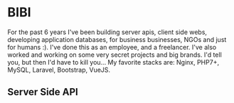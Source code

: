 # BIBI

For the past 6 years I've been building server apis,
client side webs, developing application databases, for business
businesses, NGOs and just for humans :). I've done this as an employee,
and a freelancer. I've also worked and working on some very secret projects and big brands.
I'd tell you, but then I'd have to kill you...
My favorite stacks are: Nginx, PHP7+, MySQL, Laravel, Bootstrap, VueJS.

## Server Side API